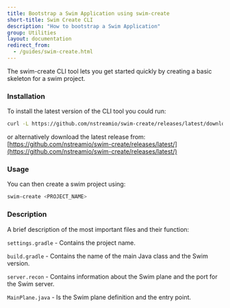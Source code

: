 ```yaml
---
title: Bootstrap a Swim Application using swim-create
short-title: Swim Create CLI
description: "How to bootstrap a Swim Application"
group: Utilities
layout: documentation
redirect_from:
  - /guides/swim-create.html
---
```


The swim-create CLI tool lets you get started quickly by creating a basic skeleton for a swim project.

### Installation

To install the latest version of the CLI tool you could run:
```bash
curl -L https://github.com/nstreamio/swim-create/releases/latest/download/swim-create-x86_64-unknown-linux-gnu.tar.gz | sudo tar -xz -C /usr/local/bin
```

or alternatively download the latest release from: [https://github.com/nstreamio/swim-create/releases/latest/](https://github.com/nstreamio/swim-create/releases/latest/)

### Usage

You can then create a swim project using:
```bash
swim-create <PROJECT_NAME>
```

### Description

A brief description of the most important files and their function:

`settings.gradle` - Contains the project name.

`build.gradle` - Contains the name of the main Java class and the Swim version.

`server.recon` - Contains information about the Swim plane and the port for the Swim server.

`MainPlane.java` - Is the Swim plane definition and the entry point.